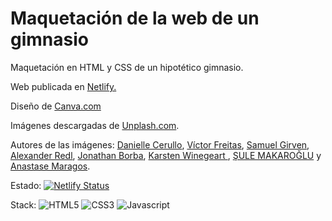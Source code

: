 # Maquetación de la web de un gimnasio
Maquetación en HTML y CSS de un hipotético gimnasio.

Web publicada en [Netlify.](https://gym-dtr.netlify.app/)

Diseño de [Canva.com](https://www.canva.com/)

Imágenes descargadas de [Unplash.com](https://unsplash.com/). 

Autores de las imágenes: [Danielle Cerullo](https://unsplash.com/@dncerullo), [Víctor Freitas](https://unsplash.com/@victorfreitas), [Samuel Girven](https://unsplash.com/@samuelgirven), [Alexander Redl](https://unsplash.com/@alexanderredl), [Jonathan Borba](https://unsplash.com/@jonathanborba), [Karsten Winegeart
](https://unsplash.com/@karsten116), [ŞULE MAKAROĞLU](https://unsplash.com/@sulemakaroglu) y [Anastase Maragos](https://unsplash.com/@visualsbyroyalz).

Estado: [![Netlify Status](https://api.netlify.com/api/v1/badges/3f745530-f3ec-4fdb-8955-edc4b2e20d89/deploy-status)](https://app.netlify.com/sites/gym-dtr/deploys)

Stack: ![HTML5](https://img.shields.io/badge/HTML5-E34F26?style=for-the-badge&logo=html5&logoColor=white) ![CSS3](https://img.shields.io/badge/CSS3-1572B6?style=for-the-badge&logo=css3&logoColor=white) ![Javascript](https://img.shields.io/badge/JavaScript-F7DF1E?style=for-the-badge&logo=javascript&logoColor=black)
